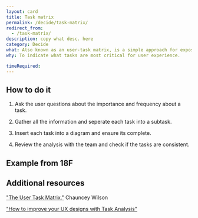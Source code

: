 ```yaml
---
layout: card
title: Task matrix
permalink: /decide/task-matrix/
redirect_from:
  - /task-matrix/
description: copy what desc. here
category: Decide
what: Also known as an user-task matrix, is a simple approach for exposing frequency and importance by user class or persona. 
why: To indicate what tasks are most critical for user experience.

timeRequired:
---
```

## How to do it
1. Ask the user questions about the importance and frequency about a task.

2. Gather all the information and seperate each task into a subtask.

3. Insert each task into a diagram and ensure its complete.

4. Review the analysis with the team and check if the tasks are consistent.   


## Example from 18F



## Additional resources
["The User Task Matrix."](http://dux.typepad.com/dux/2011/10/method-18-of-100-the-usertask-matrix.html) Chauncey Wilson

["How to improve your UX designs with Task Analysis"](https://www.interaction-design.org/literature/article/task-analysis-a-ux-designer-s-best-friend) 


